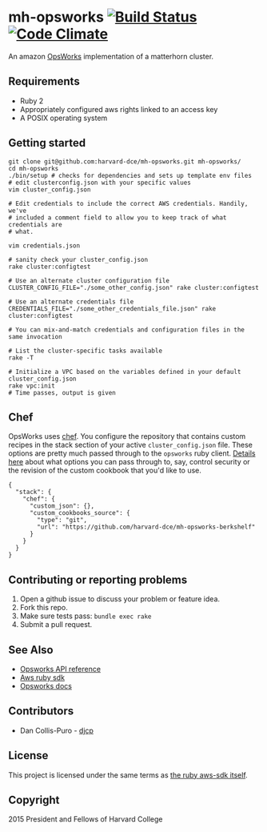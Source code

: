 # mh-opsworks [![Build Status](https://secure.travis-ci.org/harvard-dce/mh-opsworks.png?branch=master)](https://travis-ci.org/harvard-dce/mh-opsworks) [![Code Climate](https://codeclimate.com/github/harvard-dce/mh-opsworks/badges/gpa.svg)](https://codeclimate.com/github/harvard-dce/mh-opsworks)

An amazon [OpsWorks](https://aws.amazon.com/opsworks/) implementation of a
matterhorn cluster.

## Requirements

* Ruby 2
* Appropriately configured aws rights linked to an access key
* A POSIX operating system

## Getting started

    git clone git@github.com:harvard-dce/mh-opsworks.git mh-opsworks/
    cd mh-opsworks
    ./bin/setup # checks for dependencies and sets up template env files
    # edit clusterconfig.json with your specific values
    vim cluster_config.json

    # Edit credentials to include the correct AWS credentials. Handily, we've
    # included a comment field to allow you to keep track of what credentials are
    # what.

    vim credentials.json

    # sanity check your cluster_config.json
    rake cluster:configtest

    # Use an alternate cluster configuration file
    CLUSTER_CONFIG_FILE="./some_other_config.json" rake cluster:configtest

    # Use an alternate credentials file
    CREDENTIALS_FILE="./some_other_credentials_file.json" rake cluster:configtest

    # You can mix-and-match credentials and configuration files in the same invocation

    # List the cluster-specific tasks available
    rake -T

    # Initialize a VPC based on the variables defined in your default cluster_config.json
    rake vpc:init
    # Time passes, output is given

## Chef

OpsWorks uses [chef](https://chef.io).  You configure the repository that
contains custom recipes in the stack section of your active
`cluster_config.json` file.  These options are pretty much passed through to
the `opsworks` ruby client. [Details
here](http://docs.aws.amazon.com/sdkforruby/api/Aws/OpsWorks/Client.html#create_stack-instance_method)
about what options you can pass through to, say, control security or the
revision of the custom cookbook that you'd like to use.


```
{
  "stack": {
    "chef": {
      "custom_json": {},
      "custom_cookbooks_source": {
        "type": "git",
        "url": "https://github.com/harvard-dce/mh-opsworks-berkshelf"
      }
    }
  }
}
```


## Contributing or reporting problems

1. Open a github issue to discuss your problem or feature idea.
1. Fork this repo.
1. Make sure tests pass: `bundle exec rake`
1. Submit a pull request.

## See Also

* [Opsworks API reference](http://docs.aws.amazon.com/opsworks/latest/APIReference/Welcome.html)
* [Aws ruby sdk](http://docs.aws.amazon.com/sdkforruby/api/Aws.html)
* [Opsworks docs](http://docs.aws.amazon.com/opsworks/latest/userguide/welcome.html)

## Contributors

* Dan Collis-Puro - [djcp](https://github.com/djcp)

## License

This project is licensed under the same terms as [the ruby aws-sdk
itself](https://github.com/aws/aws-sdk-ruby/tree/master#license).

## Copyright

2015 President and Fellows of Harvard College
